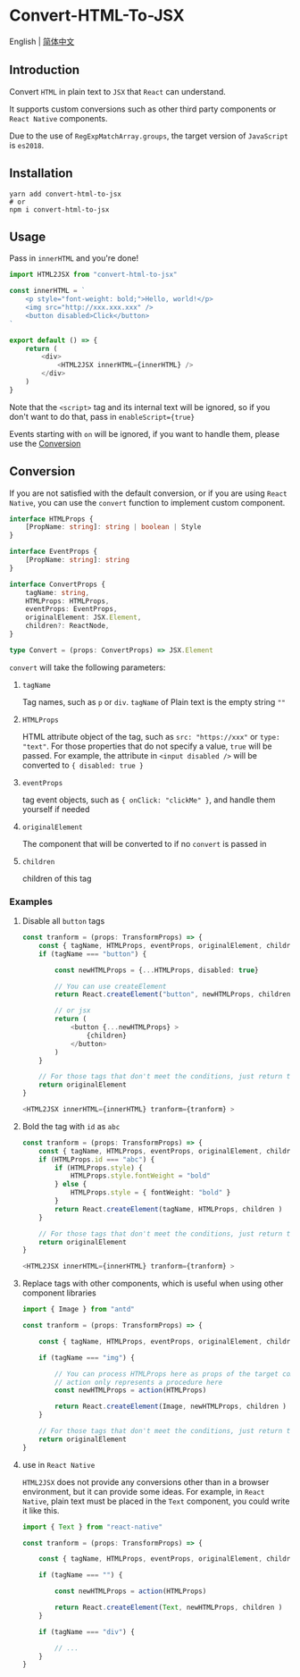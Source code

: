 # Convert-HTML-To-JSX

English | <a href="https://github.com/1adybug/convert-html-to-jsx/blob/master/README.zh-CN.md">简体中文</a>

## Introduction

Convert `HTML` in plain text to `JSX` that `React` can understand.

It supports custom conversions such as other third party components or `React Native` components.

Due to the use of `RegExpMatchArray.groups`, the target version of `JavaScript` is `es2018`.

## Installation

```shell
yarn add convert-html-to-jsx
# or
npm i convert-html-to-jsx
```

## Usage

Pass in `innerHTML` and you're done!

```typescript
import HTML2JSX from "convert-html-to-jsx"

const innerHTML = `
    <p style="font-weight: bold;">Hello, world!</p>
    <img src="http://xxx.xxx.xxx" />
    <button disabled>Click</button>
`

export default () => {
    return (
        <div>
            <HTML2JSX innerHTML={innerHTML} />
        </div>
    )
}
```

Note that the `<script>` tag and its internal text will be ignored, so if you don't want to do that, pass in `enableScript={true}`

Events starting with `on` will be ignored, if you want to handle them, please use the [Conversion](#Conversion)

## Conversion

If you are not satisfied with the default conversion, or if you are using `React Native`, you can use the `convert` function to implement custom component.

```typescript
interface HTMLProps {
    [PropName: string]: string | boolean | Style
}

interface EventProps {
    [PropName: string]: string
}

interface ConvertProps {
    tagName: string,
    HTMLProps: HTMLProps,
    eventProps: EventProps,
    originalElement: JSX.Element,
    children?: ReactNode,
}

type Convert = (props: ConvertProps) => JSX.Element
```

`convert` will take the following parameters:

1. `tagName`

    Tag names, such as `p` or `div`. `tagName` of Plain text is the empty string `""`

2. `HTMLProps`

    HTML attribute object of the tag, such as `src: "https://xxx"` or `type: "text"`. For those properties that do not specify a value, `true` will be passed. For example, the attribute in `<input disabled />` will be converted to `{ disabled: true }`

3. `eventProps`

    tag event objects, such as `{ onClick: "clickMe" }`, and handle them yourself if needed

4. `originalElement`

    The component that will be converted to if no `convert` is passed in

5. `children`

   children of this tag

### Examples

1. Disable all `button` tags

    ```typescript
    const tranform = (props: TransformProps) => {
        const { tagName, HTMLProps, eventProps, originalElement, children } = props
        if (tagName === "button") {

            const newHTMLProps = {...HTMLProps, disabled: true}

            // You can use createElement
            return React.createElement("button", newHTMLProps, children )

            // or jsx
            return (
                <button {...newHTMLProps} >
                    {children}
                </button>
            )
        }

        // For those tags that don't meet the conditions, just return the processed component directly
        return originalElement
    }

    <HTML2JSX innerHTML={innerHTML} tranform={tranform} >
    ```

2. Bold the tag with `id` as `abc`

    ```typescript
    const tranform = (props: TransformProps) => {
        const { tagName, HTMLProps, eventProps, originalElement, children } = props
        if (HTMLProps.id === "abc") {
            if (HTMLProps.style) {
                HTMLProps.style.fontWeight = "bold"
            } else {
                HTMLProps.style = { fontWeight: "bold" }
            }
            return React.createElement(tagName, HTMLProps, children )
        }

        // For those tags that don't meet the conditions, just return the processed component directly
        return originalElement
    }

    <HTML2JSX innerHTML={innerHTML} tranform={tranform} >
    ```

3. Replace tags with other components, which is useful when using other component libraries

    ```typescript
    import { Image } from "antd"

    const tranform = (props: TransformProps) => {

        const { tagName, HTMLProps, eventProps, originalElement, children } = props

        if (tagName === "img") {

            // You can process HTMLProps here as props of the target component.
            // action only represents a procedure here
            const newHTMLProps = action(HTMLProps)

            return React.createElement(Image, newHTMLProps, children )
        }

        // For those tags that don't meet the conditions, just return the processed component directly
        return originalElement
    }
    ```

4. use in `React Native`

   `HTML2JSX` does not provide any conversions other than in a browser environment, but it can provide some ideas. For example, in `React Native`, plain text must be placed in the `Text` component, you could write it like this.

    ```typescript
    import { Text } from "react-native"

    const tranform = (props: TransformProps) => {

        const { tagName, HTMLProps, eventProps, originalElement, children } = props

        if (tagName === "") {

            const newHTMLProps = action(HTMLProps)

            return React.createElement(Text, newHTMLProps, children )
        }

        if (tagName === "div") {

            // ...
        }
    }
    ```
